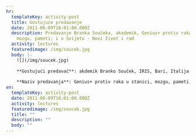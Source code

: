 ```yaml
---
hr:
  templateKey: activity-post
  title: Gostujuće predavanje
  date: 2011-06-09T16:01:00.000Z
  description: Predavanje Branka Součeka, akademik, Genius+ protiv raka u stanici,
    mozgu, pameti; i u Svijetu - Novi život i rad
  activity: lectures
  featuredimage: /img/soucek.jpg
  body: |-
    ![](/img/soucek.jpg)
    
    **Gostujući predavač**: akdemik Branko Souček, IRIS, Bari, Italija
    
    **Naziv predavanja**: Genius+ protiv raka u stanici, mozgu, pameti; i u Svijetu - Novi život i rad
en:
  templateKey: activity-post
  date: 2011-06-09T16:01:00.000Z
  activity: lectures
  featuredimage: /img/soucek.jpg
  title: ""
  description: ""
  body: ""
---
```

